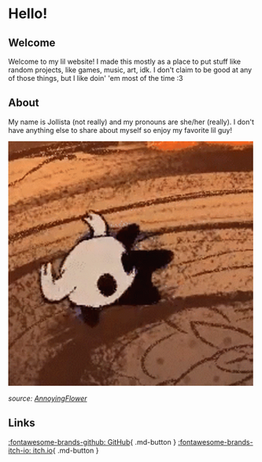 # Hello!
## Welcome
Welcome to my lil website!
I made this mostly as a place to put stuff like random projects, like games, music, art, idk. I don't claim to be good at any of those things, but I like doin' 'em most of the time :3

## About
My name is Jollista (not really) and my pronouns are she/her (really). I don't have anything else to share about myself so enjoy my favorite lil guy!

![hollowguy](img/hollow-knight-the-knight.gif)

*source: [AnnoyingFlower](https://www.youtube.com/watch?v=hH_0HgrR9sU)*

## Links
[:fontawesome-brands-github: GitHub](https://github.com/Jollista/){ .md-button }
[:fontawesome-brands-itch-io: itch.io](https://jollista.itch.io/){ .md-button }
